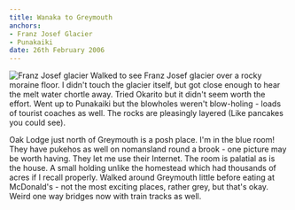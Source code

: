 ```yaml
---
title: Wanaka to Greymouth
anchors:
- Franz Josef Glacier
- Punakaiki
date: 26th February 2006
---
```

![Franz Josef glacier](franz_josef1.jpg)
Walked to see Franz Josef glacier over a rocky moraine floor. I didn't touch the glacier itself, but got close enough to hear the melt water chortle away. Tried Okarito but it didn't seem worth the effort. Went up to Punakaiki but the blowholes weren't blow-holing - loads of tourist coaches as well. The rocks are pleasingly layered (Like pancakes you could see).

Oak Lodge just north of Greymouth is a posh place. I'm in the blue room! They have pukehos as well on nomansland round a brook - one picture may be worth having. They let me use their Internet. The room is palatial as is the house. A small holding unlike the homestead which had thousands of acres if I recall properly. Walked around Greymouth little before eating at McDonald's - not the most exciting places, rather grey, but that's okay. Weird one way bridges now with train tracks as well.
